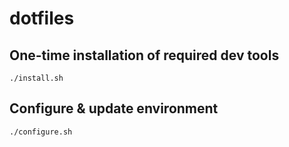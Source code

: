 dotfiles
========

One-time installation of required dev tools
-------
    ./install.sh


Configure & update environment
-------
    ./configure.sh
